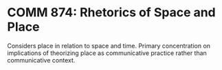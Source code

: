 # COMM 874: Rhetorics of Space and Place

Considers place in relation to space and time. Primary concentration on implications of theorizing place as communicative practice rather than communicative context.